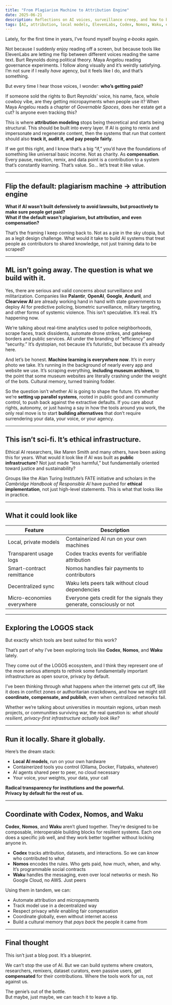 ```yaml
---
title: "From Plagiarism Machine to Attribution Engine"
date: 2025-06-21
description: Reflections on AI voices, surveillance creep, and how to build attribution engines and public infrastructure instead of copy machines for the powerful.
tags: [AI, attribution, local models, ElevenLabs, Codex, Nomos, Waku, ethical AI, public infrastructure, mesh networks, LOGOS]
---
```


Lately, for the first time in years, I’ve found myself buying *e‑books* again.

Not because I suddenly enjoy reading off a screen, but because tools like ElevenLabs are letting me flip between different voices reading the same text. Burt Reynolds doing political theory. Maya Angelou reading governance experiments. I follow along visually and it’s weirdly satisfying. I’m not sure if I really *have* agency, but it feels like I do, and that’s something.

But every time I hear those voices, I wonder: **who’s getting paid?**

If someone sold the rights to Burt Reynolds’ voice, his name, face, whole cowboy vibe, are they getting micropayments when people use it? When Maya Angelou reads a chapter of *Governable Spaces*, does her estate get a cut? Is anyone even tracking this?

This is where **attribution modeling** stops being theoretical and starts being structural. This should be built into every layer. If AI is going to remix and impersonate and regenerate content, then the systems that *run* that content should also **track it, audit it, and pay people fairly.**

If we got this right, and I know that’s a big “if,” you’d have the foundations of something like universal basic income. Not as charity. As **compensation**. Every pause, reaction, remix, and data point is a contribution to a system that’s constantly learning. That’s value. So... let’s treat it like value.

---

## Flip the default: plagiarism machine → attribution engine

**What if AI wasn’t built defensively to avoid lawsuits, but proactively to make sure people get paid?  
What if the default wasn’t plagiarism, but attribution, and even compensation?**

That’s the framing I keep coming back to. Not as a pie in the sky utopia, but as a legit design challenge. What would it take to build AI systems that treat people as contributors to shared knowledge, not just training data to be scraped?

---

## ML isn’t going away. The question is what we build with it.

Yes, there are serious and valid concerns about surveillance and militarization. Companies like **Palantir**, **OpenAI**, **Google**, **Anduril**, and **Clearview AI** are already working hand in hand with state governments to deploy AI for predictive policing, biometric surveillance, military targeting, and other forms of systemic violence. This isn't speculative. It’s real. It’s happening now.

We’re talking about real-time analytics used to police neighborhoods, scrape faces, track dissidents, automate drone strikes, and gatekeep borders and public services. All under the branding of “efficiency” and “security.” It’s dystopian, not because it’s futuristic, but because it’s already here.

And let’s be honest. **Machine learning is everywhere now**. It’s in every photo we take. It’s running in the background of nearly every app and website we use. It’s scraping everything, **including museum archives**, to the point that some museum websites are literally crashing under the weight of the bots. Cultural memory, turned training fodder.

So the question isn’t whether AI is going to shape the future. It’s whether we’re **setting up parallel systems**, rooted in public good and community control, to push back against the extractive defaults. If you care about rights, autonomy, or just having a say in how the tools around you work, the only real move is to start **building alternatives** that don’t require surrendering your data, your voice, or your agency.

---

## This isn’t sci-fi. It’s ethical infrastructure.

Ethical AI researchers, like Maren Smith and many others, have been asking this for years. What would it look like if AI was built as **public infrastructure**? Not just made “less harmful,” but fundamentally oriented toward justice and sustainability?

Groups like the Alan Turing Institute’s FATE initiative and scholars in the *Cambridge Handbook of Responsible AI* have pushed for **ethical implementation**, not just high-level statements. This is what that looks like in practice.

---

## What it could look like

| Feature                    | Description                                                  |
|----------------------------|--------------------------------------------------------------|
| Local, private models      | Containerized AI run on your own machines                   |
| Transparent usage logs     | Codex tracks events for verifiable attribution              |
| Smart-contract remittance  | Nomos handles fair payments to contributors                 |
| Decentralized sync         | Waku lets peers talk without cloud dependencies             |
| Micro-economies everywhere | Everyone gets credit for the signals they generate, consciously or not |

---

## Exploring the LOGOS stack

But exactly which tools are best suited for this work?

That’s part of why I’ve been exploring tools like **Codex**, **Nomos**, and **Waku** lately.

They come out of the LOGOS ecosystem, and I think they represent one of the more serious attempts to rethink some fundamentally important infrastructure as open source, privacy by default.

I’ve been thinking through what happens *when* the internet gets cut off, like it does in conflict zones or authoritarian crackdowns, and how we might still **coordinate, compensate, and publish**, even when centralized networks fail.

Whether we’re talking about universities in mountain regions, urban mesh projects, or communities surviving war, the real question is: *what should resilient, privacy-first infrastructure actually look like?*

---

## Run it locally. Share it globally.

Here’s the dream stack:

- **Local AI models**, run on your own hardware  
- Containerized tools you control (Ollama, Docker, Flatpaks, whatever)  
- AI agents shared peer to peer, no cloud necessary  
- Your voice, your weights, your data, your call  

**Radical transparency for institutions and the powerful.  
Privacy by default for the rest of us.**

---

## Coordinate with Codex, Nomos, and Waku

**Codex**, **Nomos**, and **Waku** aren’t glued together. They’re designed to be composable, interoperable building blocks for resilient systems. Each one does a specific job well, and they work better together without locking anyone in.

- **Codex** tracks attribution, datasets, and interactions. So we can *know* who contributed to what  
- **Nomos** encodes the rules. Who gets paid, how much, when, and why. It’s programmable social contracts  
- **Waku** handles the messaging, even over local networks or mesh. No Google Cloud, no AWS. Just peers

Using them in tandem, we can:

- Automate attribution and micropayments  
- Track model use in a decentralized way  
- Respect privacy *while* enabling fair compensation  
- Coordinate globally, even without internet access  
- Build a cultural memory that *pays back* the people it came from

---

## Final thought

This isn’t just a blog post. It’s a blueprint.

We can’t stop the use of AI. But we can build systems where creators, researchers, remixers, dataset curators, even passive users, get **compensated** for their contributions. Where the tools work for us, not against us.

The genie’s out of the bottle.  
But maybe, just maybe, we can teach it to leave a tip.
